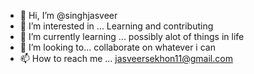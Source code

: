 - 👋 Hi, I’m @singhjasveer
- 👀 I’m interested in ... Learning and contributing
- 🌱 I’m currently learning ... possibly alot of things in life
- 💞️ I’m looking to... collaborate on whatever i can  
- 📫 How to reach me ... jasveersekhon11@gmail.com

<!---
singhjasveer/singhjasveer is a ✨ special ✨ repository because its `README.md` (this file) appears on your GitHub profile.
You can click the Preview link to take a look at your changes.
--->
